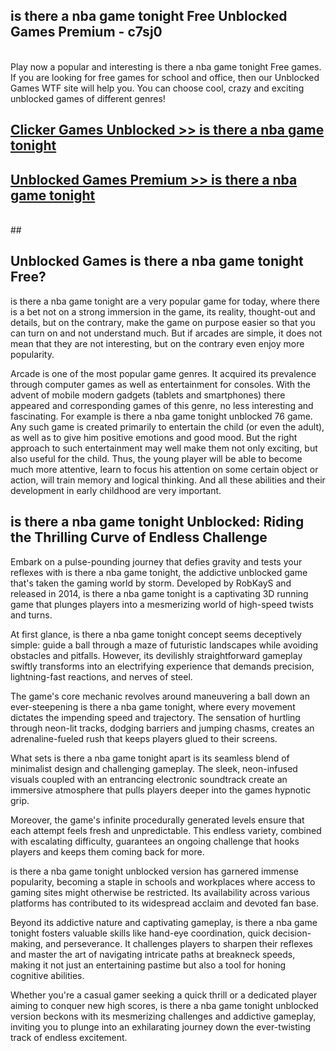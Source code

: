 ## is there a nba game tonight Free Unblocked Games Premium - c7sj0 <br>
<br>
Play now a popular and interesting is there a nba game tonight Free games. If you are looking for free games for school and office, then our Unblocked Games WTF site will help you. You can choose cool, crazy and exciting unblocked games of different genres!


##  [Clicker Games Unblocked >> is there a nba game tonight](http://freeplayer.one?title=is_there_a_nba_game_tonight&ref=04)

##  [Unblocked Games Premium >> is there a nba game tonight](http://freeplayer.one?title=is_there_a_nba_game_tonight&ref=04)
  <br>
  ##



## Unblocked Games is there a nba game tonight Free?

is there a nba game tonight are a very popular game for today, where there is a bet not on a strong immersion in the game, its reality, thought-out and details, but on the contrary, make the game on purpose easier so that you can turn on and not understand much. But if arcades are simple, it does not mean that they are not interesting, but on the contrary even enjoy more popularity.

Arcade is one of the most popular game genres. It acquired its prevalence through computer games as well as entertainment for consoles. With the advent of mobile modern gadgets (tablets and smartphones) there appeared and corresponding games of this genre, no less interesting and fascinating. For example is there a nba game tonight unblocked 76 game. Any such game is created primarily to entertain the child (or even the adult), as well as to give him positive emotions and good mood. But the right approach to such entertainment may well make them not only exciting, but also useful for the child. Thus, the young player will be able to become much more attentive, learn to focus his attention on some certain object or action, will train memory and logical thinking. And all these abilities and their development in early childhood are very important.

##  is there a nba game tonight Unblocked: Riding the Thrilling Curve of Endless Challenge

Embark on a pulse-pounding journey that defies gravity and tests your reflexes with is there a nba game tonight, the addictive unblocked game that's taken the gaming world by storm. Developed by RobKayS and released in 2014, is there a nba game tonight is a captivating 3D running game that plunges players into a mesmerizing world of high-speed twists and turns.

At first glance, is there a nba game tonight concept seems deceptively simple: guide a ball through a maze of futuristic landscapes while avoiding obstacles and pitfalls. However, its devilishly straightforward gameplay swiftly transforms into an electrifying experience that demands precision, lightning-fast reactions, and nerves of steel.

The game's core mechanic revolves around maneuvering a ball down an ever-steepening is there a nba game tonight, where every movement dictates the impending speed and trajectory. The sensation of hurtling through neon-lit tracks, dodging barriers and jumping chasms, creates an adrenaline-fueled rush that keeps players glued to their screens.

What sets is there a nba game tonight apart is its seamless blend of minimalist design and challenging gameplay. The sleek, neon-infused visuals coupled with an entrancing electronic soundtrack create an immersive atmosphere that pulls players deeper into the games hypnotic grip.

Moreover, the game's infinite procedurally generated levels ensure that each attempt feels fresh and unpredictable. This endless variety, combined with escalating difficulty, guarantees an ongoing challenge that hooks players and keeps them coming back for more.

is there a nba game tonight unblocked version has garnered immense popularity, becoming a staple in schools and workplaces where access to gaming sites might otherwise be restricted. Its availability across various platforms has contributed to its widespread acclaim and devoted fan base.

Beyond its addictive nature and captivating gameplay, is there a nba game tonight fosters valuable skills like hand-eye coordination, quick decision-making, and perseverance. It challenges players to sharpen their reflexes and master the art of navigating intricate paths at breakneck speeds, making it not just an entertaining pastime but also a tool for honing cognitive abilities.

Whether you're a casual gamer seeking a quick thrill or a dedicated player aiming to conquer new high scores, is there a nba game tonight unblocked version beckons with its mesmerizing challenges and addictive gameplay, inviting you to plunge into an exhilarating journey down the ever-twisting track of endless excitement.